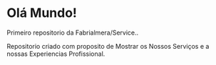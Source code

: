 # Olá Mundo!
 Primeiro repositorio da Fabrialmera/Service..


 Repositorio criado com proposito de Mostrar os Nossos Serviços e a nossas Experiencias Profissional.
